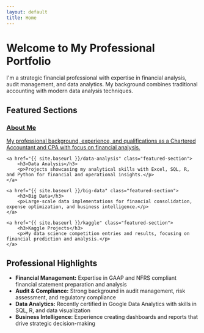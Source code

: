 ```yaml
---
layout: default
title: Home
---
```


# Welcome to My Professional Portfolio

I'm a strategic financial professional with expertise in financial analysis, audit management, and data analytics. My background combines traditional accounting with modern data analysis techniques.

## Featured Sections
<div class="featured-sections-container">
    <a href="{{ site.baseurl }}/introduction" class="featured-section">
        <h3>About Me</h3>
        <p>My professional background, experience, and qualifications as a Chartered Accountant and CPA with focus on financial analysis.</p>
    </a>

    <a href="{{ site.baseurl }}/data-analysis" class="featured-section">
        <h3>Data Analysis</h3>
        <p>Projects showcasing my analytical skills with Excel, SQL, R, and Python for financial and operational insights.</p>
    </a>

    <a href="{{ site.baseurl }}/big-data" class="featured-section">
        <h3>Big Data</h3>
        <p>Large-scale data implementations for financial consolidation, expense optimization, and business intelligence.</p>
    </a>

    <a href="{{ site.baseurl }}/kaggle" class="featured-section">
        <h3>Kaggle Projects</h3>
        <p>My data science competition entries and results, focusing on financial prediction and analysis.</p>
    </a>
</div>

## Professional Highlights

<ul>
    <li><strong>Financial Management:</strong> Expertise in GAAP and NFRS compliant financial statement preparation and analysis</li>
    <li><strong>Audit & Compliance:</strong> Strong background in audit management, risk assessment, and regulatory compliance</li>
    <li><strong>Data Analytics:</strong> Recently certified in Google Data Analytics with skills in SQL, R, and data visualization</li>
    <li><strong>Business Intelligence:</strong> Experience creating dashboards and reports that drive strategic decision-making</li>
</ul>
